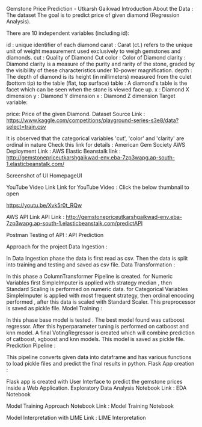 Gemstone Price Prediction - Utkarsh Gaikwad
Introduction About the Data :
The dataset The goal is to predict price of given diamond (Regression Analysis).

There are 10 independent variables (including id):

id : unique identifier of each diamond
carat : Carat (ct.) refers to the unique unit of weight measurement used exclusively to weigh gemstones and diamonds.
cut : Quality of Diamond Cut
color : Color of Diamond
clarity : Diamond clarity is a measure of the purity and rarity of the stone, graded by the visibility of these characteristics under 10-power magnification.
depth : The depth of diamond is its height (in millimeters) measured from the culet (bottom tip) to the table (flat, top surface)
table : A diamond's table is the facet which can be seen when the stone is viewed face up.
x : Diamond X dimension
y : Diamond Y dimension
x : Diamond Z dimension
Target variable:

price: Price of the given Diamond.
Dataset Source Link : https://www.kaggle.com/competitions/playground-series-s3e8/data?select=train.csv

It is observed that the categorical variables 'cut', 'color' and 'clarity' are ordinal in nature
Check this link for details : American Gem Society
AWS Deployment Link :
AWS Elastic Beanstalk link : http://gemstonepriceutkarshgaikwad-env.eba-7zp3wapg.ap-south-1.elasticbeanstalk.com/

Screenshot of UI
HomepageUI

YouTube Video Link
Link for YouTube Video : Click the below thumbnail to open

https://youtu.be/Xvk5r0t_RQw

AWS API Link
API Link : http://gemstonepriceutkarshgaikwad-env.eba-7zp3wapg.ap-south-1.elasticbeanstalk.com/predictAPI

Postman Testing of API :
API Prediction

Approach for the project
Data Ingestion :

In Data Ingestion phase the data is first read as csv.
Then the data is split into training and testing and saved as csv file.
Data Transformation :

In this phase a ColumnTransformer Pipeline is created.
for Numeric Variables first SimpleImputer is applied with strategy median , then Standard Scaling is performed on numeric data.
for Categorical Variables SimpleImputer is applied with most frequent strategy, then ordinal encoding performed , after this data is scaled with Standard Scaler.
This preprocessor is saved as pickle file.
Model Training :

In this phase base model is tested . The best model found was catboost regressor.
After this hyperparameter tuning is performed on catboost and knn model.
A final VotingRegressor is created which will combine prediction of catboost, xgboost and knn models.
This model is saved as pickle file.
Prediction Pipeline :

This pipeline converts given data into dataframe and has various functions to load pickle files and predict the final results in python.
Flask App creation :

Flask app is created with User Interface to predict the gemstone prices inside a Web Application.
Exploratory Data Analysis Notebook
Link : EDA Notebook

Model Training Approach Notebook
Link : Model Training Notebook

Model Interpretation with LIME
Link : LIME Interpretation
